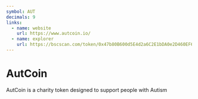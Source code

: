 ```yaml
---
symbol: AUT
decimals: 9
links:
  - name: website
    url: https://www.autcoin.io/
  - name: explorer
    url: https://bscscan.com/token/0x47b80B600d5E4d2a6C2E1bDA0e2D460EF6689850
---
```


# AutCoin

AutCoin is a charity token designed to support people with Autism
